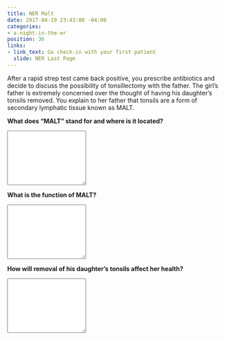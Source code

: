 ```yaml
---
title: NER Malt
date: 2017-04-19 23:43:00 -04:00
categories:
- a-night-in-the-er
position: 36
links:
- link_text: Go check-in with your first patient
  slide: NER Last Page
---
```


After a rapid strep test came back positive, you prescribe antibiotics and decide to discuss the possibility of tonsillectomy with the father. The girl’s father is extremely concerned over the thought of having his daughter’s tonsils removed. You explain to her father that tonsils are a form of secondary lymphatic tissue known as MALT.

**What does “MALT” stand for and where is it located?**

<textarea class="form-control" rows="8"></textarea>

**What is the function of MALT?**

<textarea class="form-control" rows="8"></textarea>

**How will removal of his daughter’s tonsils affect her health?**

<textarea class="form-control" rows="8"></textarea>
